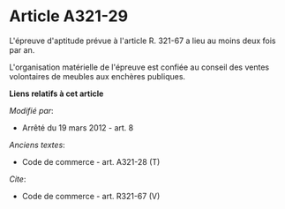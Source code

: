# Article A321-29

L'épreuve d'aptitude prévue à l'article R. 321-67 a lieu au moins deux fois par an. 

L'organisation matérielle de l'épreuve est confiée au conseil des ventes volontaires de meubles aux enchères publiques.

**Liens relatifs à cet article**

_Modifié par_:

  - Arrêté du 19 mars 2012 - art. 8

_Anciens textes_:

  - Code de commerce - art. A321-28 (T)

_Cite_:

  - Code de commerce - art. R321-67 (V)
